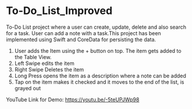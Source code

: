 # To-Do_List_Improved

To-Do List project where a user can create, update, delete and also search for a task. User can add a note with a task.This project has been implemented using Swift and CoreData for persisting the data.

1. User adds the Item using the + button on top. The item gets added to the Table View. 
2. Left Swipe edits the item
3. Right Swipe Deletes the item
4. Long Press opens the item as a description where a note can be added
5. Tap on the item makes it checked and it moves to the end of the list, is grayed out 

YouTube Link for Demo: https://youtu.be/-5teUPJWp98
